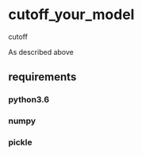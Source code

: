 # cutoff_your_model
cutoff

As described above

## requirements

### python3.6
### numpy
### pickle
